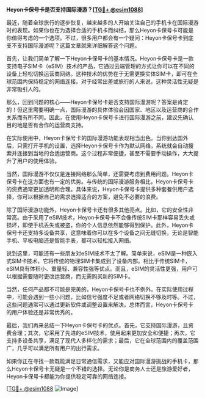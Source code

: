 **Heyon卡保号卡是否支持国际漫游？[[TG💪+ @esim1088](https://t.me/s/esim1088)]**

最近，随着全球旅行的逐步恢复，越来越多的人开始关注自己的手机卡在国际漫游时的表现。如果你也在为选择合适的手机卡而纠结，那么Heyon卡保号卡可能是你值得考虑的一个选项。不过，很多用户都会有一个疑问：Heyon卡保号卡到底支不支持国际漫游呢？这篇文章就来详细解答这个问题。

首先，让我们简单了解一下Heyon卡保号卡的基本情况。Heyon卡保号卡是一款支持电子SIM卡（eSIM）技术的产品，它通过云端管理的方式让你可以在不同的设备上轻松切换运营商网络。这种技术的优势在于无需更换实体SIM卡，即可在全球范围内保持稳定的网络连接。对于经常出差或旅行的人来说，这种灵活性无疑是非常吸引人的。

那么，回到问题的核心——Heyon卡保号卡是否支持国际漫游呢？答案是肯定的！但这里需要明确一点，国际漫游的具体体验会因国家、地区以及运营商的合作关系而有所不同。因此，在使用Heyon卡保号卡进行国际漫游之前，建议先确认目的地是否有合作的运营商支持。

在实际使用中，Heyon卡保号卡的国际漫游功能表现相当出色。当你到达国外后，只需打开手机的设置，选择Heyon卡保号卡作为默认网络，系统就会自动搜索并连接到当地的合适运营商。这个过程非常便捷，甚至不需要手动操作，大大提升了用户的使用体验。

当然，国际漫游不仅仅是连接网络那么简单，还需要考虑到费用问题。Heyon卡保号卡在这方面也有一定的优势。与传统的国际漫游服务相比，Heyon卡保号卡的资费通常更加透明和合理。具体来说，Heyon卡保号卡提供多种套餐供用户选择，你可以根据自己的需求选择适合的方案，避免不必要的浪费。

除了国际漫游功能外，Heyon卡保号卡还有很多其他亮点。比如，它的安全性非常高。由于采用了eSIM技术，Heyon卡保号卡不会像传统SIM卡那样容易丢失或损坏，即使手机丢失或被盗，你的个人信息依然能够得到保护。此外，Heyon卡保号卡还支持多设备共享，这意味着你可以在多个设备之间无缝切换，无论是智能手机、平板电脑还是智能手表，都可以轻松接入网络。

说到这里，可能还有一些朋友对eSIM技术不太了解。简单来说，eSIM是一种嵌入式SIM卡技术，它将传统的物理SIM卡集成到了设备内部。相比于传统SIM卡，eSIM具有体积小、重量轻、兼容性强等优点。而且，eSIM的灵活性更强，用户可以根据需要随时更改运营商，而无需购买新的SIM卡。

当然，任何产品都不可能是完美的，Heyon卡保号卡也不例外。在实际使用过程中，可能会遇到一些小问题，比如信号强度不足或者网络切换不够及时等。不过，这些问题通常可以通过更新软件或调整设置来解决。总体而言，Heyon卡保号卡的用户体验还是非常优秀的。

最后，我们再来总结一下Heyon卡保号卡的优点。首先，它支持国际漫游，且资费合理；其次，它采用了先进的eSIM技术，使用起来更加安全和便捷；再次，它支持多设备共享，满足了现代人多样化的需求；最后，它在全球范围内的覆盖范围广，几乎可以满足所有用户的出行需求。

如果你正在寻找一款既能满足日常通信需求，又能应对国际漫游挑战的手机卡，那么Heyon卡保号卡无疑是一个不错的选择。无论你是商务人士还是旅游爱好者，Heyon卡保号卡都能为你提供稳定可靠的网络连接。

[[TG💪+ @esim1088](https://t.me/s/esim1088) ![Image](https://i.postimg.cc/4NQfJmqS/Snipaste-2025-05-13-00-14-12.png)]